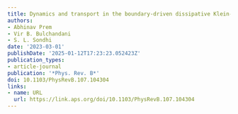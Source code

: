 ```yaml
---
title: Dynamics and transport in the boundary-driven dissipative Klein-Gordon chain
authors:
- Abhinav Prem
- Vir B. Bulchandani
- S. L. Sondhi
date: '2023-03-01'
publishDate: '2025-01-12T17:23:23.052423Z'
publication_types:
- article-journal
publication: '*Phys. Rev. B*'
doi: 10.1103/PhysRevB.107.104304
links:
- name: URL
  url: https://link.aps.org/doi/10.1103/PhysRevB.107.104304
---
```

